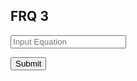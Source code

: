 ## FRQ 3

<script> 
function getInput(){
let inputbox = document.getElementById("inputext").value
return inputbox

}

function calculate(ex) {
    
    result = document.getElementById("resultbox");

    // Fetch data from API
    fetch('https://akhilcodingsociety.tk/api/calendar/api/calculator/' + ex)
    .then(response => response.json())
    .then(data => {

        console.log(data);

        result.innerHTML = data.Result;

    })
}
</script>

<p id="resultbox">

</p>

<input id="inputext" placeholder="Input Equation">

<button onclick="calculate(getInput())">Submit</button> 
